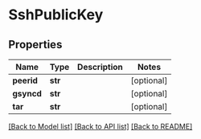 # SshPublicKey

## Properties
Name | Type | Description | Notes
------------ | ------------- | ------------- | -------------
**peerid** | **str** |  | [optional] 
**gsyncd** | **str** |  | [optional] 
**tar** | **str** |  | [optional] 

[[Back to Model list]](../README.md#documentation-for-models) [[Back to API list]](../README.md#documentation-for-api-endpoints) [[Back to README]](../README.md)


